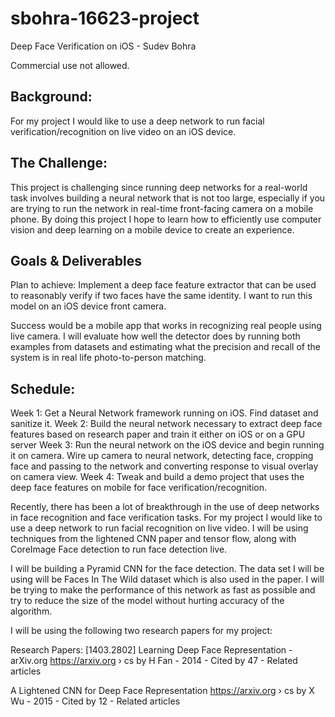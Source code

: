 # sbohra-16623-project
Deep Face Verification on iOS - Sudev Bohra

Commercial use not allowed.

## Background:
For my project I would like to use a deep network to run facial verification/recognition on live video on an iOS device.

## The Challenge:
This project is challenging since running deep networks for a real-world task involves building a neural network that is not too large,
especially if you are trying to run the network in real-time front-facing camera on a mobile phone. By doing this project I hope
to learn how to efficiently use computer vision and deep learning on a mobile device to create an experience.

## Goals & Deliverables
Plan to achieve: Implement a deep face feature extractor that can be used to reasonably verify if two faces have the same identity. I want
to run this model on an iOS device front camera.

Success would be a mobile app that works in recognizing real people using live camera. I will evaluate how well the detector does by running both 
examples from datasets and estimating what the precision and recall of the system is in real life photo-to-person matching.

## Schedule:
Week 1:
Get a Neural Network framework running on iOS. Find dataset and sanitize it.
Week 2:
Build the neural network necessary to extract deep face features based on research paper and train it either on iOS or on a GPU
server
Week 3:
Run the neural network on the iOS device and begin running it on camera. Wire up camera to neural network, detecting face, cropping face 
and passing to the network and converting response to visual overlay on camera view.
Week 4:
Tweak and build a demo project that uses the deep face features on mobile for face verification/recognition.

Recently, there has been a lot of breakthrough in the use of deep networks in face recognition and face verification tasks. For my project I would like to use a deep network to run facial recognition on live video. I will be using techniques from the lightened CNN paper and tensor flow, along with CoreImage Face detection to run face detection live.


I will be building a Pyramid CNN for the face detection. The data set I will be using will be Faces In The Wild dataset which is also used in the paper. I will be trying to make the performance of this network as fast as possible and try to reduce the size of the model without hurting accuracy of the algorithm.


I will be using the following two research papers for my project:

Research Papers:
[1403.2802] Learning Deep Face Representation - arXiv.org
https://arxiv.org › cs
by H Fan - ‎2014 - ‎Cited by 47 - ‎Related articles


A Lightened CNN for Deep Face Representation
https://arxiv.org › cs
by X Wu - ‎2015 - ‎Cited by 12 - ‎Related articles



